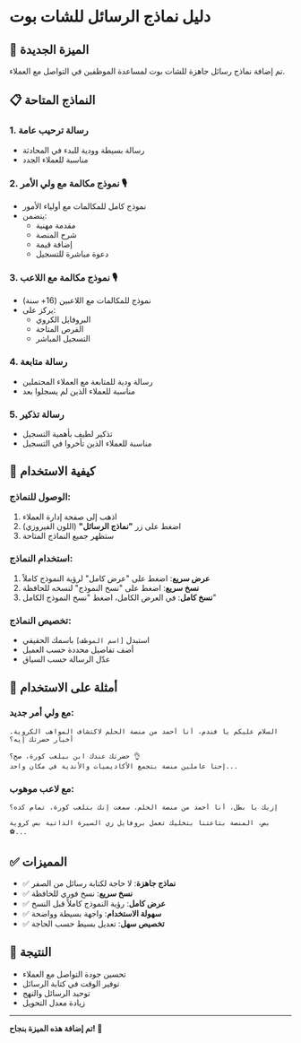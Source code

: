 # دليل نماذج الرسائل للشات بوت

## 🎯 الميزة الجديدة

تم إضافة نماذج رسائل جاهزة للشات بوت لمساعدة الموظفين في التواصل مع العملاء.

## 📋 النماذج المتاحة

### 1. **رسالة ترحيب عامة**
- رسالة بسيطة وودية للبدء في المحادثة
- مناسبة للعملاء الجدد

### 2. **نموذج مكالمة مع ولي الأمر** 🎙
- نموذج كامل للمكالمات مع أولياء الأمور
- يتضمن:
  - مقدمة مهنية
  - شرح المنصة
  - إضافة قيمة
  - دعوة مباشرة للتسجيل

### 3. **نموذج مكالمة مع اللاعب** 🎙
- نموذج للمكالمات مع اللاعبين (16+ سنة)
- يركز على:
  - البروفايل الكروي
  - الفرص المتاحة
  - التسجيل المباشر

### 4. **رسالة متابعة**
- رسالة ودية للمتابعة مع العملاء المحتملين
- مناسبة للعملاء الذين لم يسجلوا بعد

### 5. **رسالة تذكير**
- تذكير لطيف بأهمية التسجيل
- مناسبة للعملاء الذين تأخروا في التسجيل

## 🚀 كيفية الاستخدام

### **الوصول للنماذج:**
1. اذهب إلى صفحة إدارة العملاء
2. اضغط على زر **"نماذج الرسائل"** (اللون الفيروزي)
3. ستظهر جميع النماذج المتاحة

### **استخدام النماذج:**
1. **عرض سريع**: اضغط على "عرض كامل" لرؤية النموذج كاملاً
2. **نسخ سريع**: اضغط على "نسخ النموذج" لنسخه للحافظة
3. **نسخ كامل**: في العرض الكامل، اضغط "نسخ النموذج الكامل"

### **تخصيص النماذج:**
- استبدل `[اسم الموظف]` باسمك الحقيقي
- أضف تفاصيل محددة حسب العميل
- عدّل الرسالة حسب السياق

## 📱 أمثلة على الاستخدام

### **مع ولي أمر جديد:**
```
السلام عليكم يا فندم، أنا أحمد من منصة الحلم لاكتشاف المواهب الكروية. أخبار حضرتك إيه؟

حضرتك عندك ابن بيلعب كورة، صح؟ 👌
إحنا عاملين منصة بتجمع الأكاديميات والأندية في مكان واحد...
```

### **مع لاعب موهوب:**
```
إزيك يا بطل، أنا أحمد من منصة الحلم. سمعت إنك بتلعب كورة. تمام كده؟

بص، المنصة بتاعتنا بتخليك تعمل بروفايل زي السيرة الذاتية بس كروية ⚽...
```

## ✅ المميزات

- ✅ **نماذج جاهزة**: لا حاجة لكتابة رسائل من الصفر
- ✅ **نسخ سريع**: نسخ فوري للحافظة
- ✅ **عرض كامل**: رؤية النموذج كاملاً قبل النسخ
- ✅ **سهولة الاستخدام**: واجهة بسيطة وواضحة
- ✅ **تخصيص سهل**: تعديل بسيط حسب الحاجة

## 🎯 النتيجة

- تحسين جودة التواصل مع العملاء
- توفير الوقت في كتابة الرسائل
- توحيد الرسائل والنهج
- زيادة معدل التحويل

---

**تم إضافة هذه الميزة بنجاح! 🎉**







